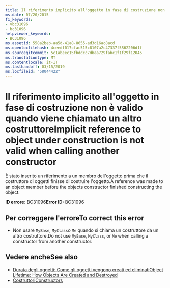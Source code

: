 ```yaml
---
title: Il riferimento implicito all'oggetto in fase di costruzione non è valido quando viene chiamato un altro costruttore
ms.date: 07/20/2015
f1_keywords:
- vbc31096
- bc31096
helpviewer_keywords:
- BC31096
ms.assetid: 558a2beb-aa5d-41a8-8655-ad3d16ac8acd
ms.openlocfilehash: 4ceedf017cfac515c8107a2c47337f5862206d1f
ms.sourcegitcommit: 5c1abeec15fbddcc7dbaa729fabc1f1f29f12045
ms.translationtype: MT
ms.contentlocale: it-IT
ms.lasthandoff: 03/15/2019
ms.locfileid: "58044422"
---
```

# <a name="implicit-reference-to-object-under-construction-is-not-valid-when-calling-another-constructor"></a><span data-ttu-id="21f80-102">Il riferimento implicito all'oggetto in fase di costruzione non è valido quando viene chiamato un altro costruttore</span><span class="sxs-lookup"><span data-stu-id="21f80-102">Implicit reference to object under construction is not valid when calling another constructor</span></span>
<span data-ttu-id="21f80-103">È stato inserito un riferimento a un membro dell'oggetto prima che il costruttore di oggetti finisse di costruire l'oggetto.</span><span class="sxs-lookup"><span data-stu-id="21f80-103">A reference was made to an object member before the objects constructor finished constructing the object.</span></span>  
  
 <span data-ttu-id="21f80-104">**ID errore:** BC31096</span><span class="sxs-lookup"><span data-stu-id="21f80-104">**Error ID:** BC31096</span></span>  
  
## <a name="to-correct-this-error"></a><span data-ttu-id="21f80-105">Per correggere l'errore</span><span class="sxs-lookup"><span data-stu-id="21f80-105">To correct this error</span></span>  
  
-   <span data-ttu-id="21f80-106">Non usare `MyBase`, `MyClass`o `Me` quando si chiama un costruttore da un altro costruttore.</span><span class="sxs-lookup"><span data-stu-id="21f80-106">Do not use `MyBase`, `MyClass`, or `Me` when calling a constructor from another constructor.</span></span>  
  
## <a name="see-also"></a><span data-ttu-id="21f80-107">Vedere anche</span><span class="sxs-lookup"><span data-stu-id="21f80-107">See also</span></span>

- [<span data-ttu-id="21f80-108">Durata degli oggetti: Come gli oggetti vengono creati ed eliminati</span><span class="sxs-lookup"><span data-stu-id="21f80-108">Object Lifetime: How Objects Are Created and Destroyed</span></span>](../../visual-basic/programming-guide/language-features/objects-and-classes/object-lifetime-how-objects-are-created-and-destroyed.md)
- [<span data-ttu-id="21f80-109">Costruttori</span><span class="sxs-lookup"><span data-stu-id="21f80-109">Constructors</span></span>](~/docs/visual-basic/programming-guide/concepts/object-oriented-programming.md#constructors)
